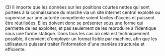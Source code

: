 (3) Il importe que les données sur les positions courtes nettes qui sont portées à la connaissance du marché via un site internet central exploité ou supervisé par une autorité compétente soient faciles d'accès et puissent être réutilisées. Elles doivent donc se présenter sous une forme qui permette de les exploiter, et pas seulement de les reproduire à l'identique sous une forme statique. Dans tous les cas où cela est techniquement possible, il convient d'employer un format lisible par machine, afin que les utilisateurs puissent traiter l'information d'une manière structurée et efficiente.